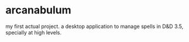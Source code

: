 # arcanabulum
my first actual project. a desktop application to manage spells in D&amp;D 3.5, specially at high levels. 
